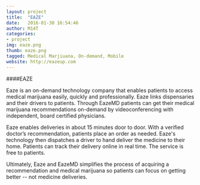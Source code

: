 ```yaml
---
layout: project
title:  "EAZE"
date:   2016-01-30 16:54:46
author: M14T
categories:
- project
img: eaze.png
thumb: eaze.png
tagged: Medical Marjiuana, On-demand, Mobile
website: http://eazeup.com
---
```

####EAZE

Eaze is an on-demand technology company that enables patients to access medical marijuana easily, quickly and professionally. Eaze links dispensaries and their drivers to patients. Through EazeMD patients can get their medical marijuana recommendations on-demand by videoconferencing with independent, board certified physicians. 

Eaze enables deliveries in about 15 minutes door to door. With a verified doctor’s recommendation, patients place an order as needed. Eaze's technology then dispatches a driver to hand deliver the medicine to their home. Patients can track their delivery online in real time. The service is free to patients. 

Ultimately, Eaze and EazeMD simplifies the process of acquiring a recommendation and medical marijuana so patients can focus on getting better -- not medicine deliveries.